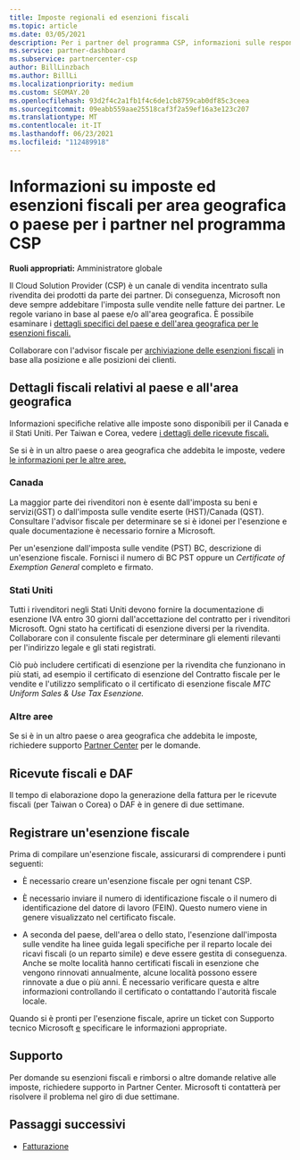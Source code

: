 ```yaml
---
title: Imposte regionali ed esenzioni fiscali
ms.topic: article
ms.date: 03/05/2021
description: Per i partner del programma CSP, informazioni sulle responsabilità fiscali per area, su come inviare esenzioni fiscali per le vendite CSP e su come ottenere supporto per le domande fiscali.
ms.service: partner-dashboard
ms.subservice: partnercenter-csp
author: BillLinzbach
ms.author: BillLi
ms.localizationpriority: medium
ms.custom: SEOMAY.20
ms.openlocfilehash: 93d2f4c2a1fb1f4c6de1cb8759cab0df85c3ceea
ms.sourcegitcommit: 09eabb559aae25518caf3f2a59ef16a3e123c207
ms.translationtype: MT
ms.contentlocale: it-IT
ms.lasthandoff: 06/23/2021
ms.locfileid: "112489918"
---
```

# <a name="read-about-taxes-and-tax-exemption-details-by-region-or-country-for-partners-in-the-csp-program"></a>Informazioni su imposte ed esenzioni fiscali per area geografica o paese per i partner nel programma CSP

**Ruoli appropriati:** Amministratore globale

Il Cloud Solution Provider (CSP) è un canale di vendita incentrato sulla rivendita dei prodotti da parte dei partner. Di conseguenza, Microsoft non deve sempre addebitare l'imposta sulle vendite nelle fatture dei partner. Le regole variano in base al paese e/o all'area geografica. È possibile esaminare i [dettagli specifici del paese e dell'area geografica per le esenzioni fiscali.](#country-and-region-tax-details)

Collaborare con l'advisor fiscale per [archiviazione delle esenzioni fiscali](#file-a-tax-exemption) in base alla posizione e alle posizioni dei clienti.

## <a name="country-and-region-tax-details"></a>Dettagli fiscali relativi al paese e all'area geografica

Informazioni specifiche relative alle imposte sono disponibili per il Canada e il Stati Uniti. Per Taiwan e Corea, vedere [i dettagli delle ricevute fiscali.](#tax-receipts-and-daf)

Se si è in un altro paese o area geografica che addebita le imposte, vedere [le informazioni per le altre aree.](#other-regions)


### <a name="canada"></a>Canada

La maggior parte dei rivenditori non è esente dall'imposta su beni e servizi(GST) o dall'imposta sulle vendite eserte (HST)/Canada (QST). Consultare l'advisor fiscale per determinare se si è idonei per l'esenzione e quale documentazione è necessario fornire a Microsoft.

Per un'esenzione dall'imposta sulle vendite (PST) BC, descrizione di un'esenzione fiscale. Fornisci il numero di BC PST oppure un *Certificate of Exemption General* completo e firmato.

### <a name="united-states"></a>Stati Uniti

Tutti i rivenditori negli Stati Uniti devono fornire la documentazione di esenzione IVA entro 30 giorni dall'accettazione del contratto per i rivenditori Microsoft. Ogni stato ha certificati di esenzione diversi per la rivendita. Collaborare con il consulente fiscale per determinare gli elementi rilevanti per l'indirizzo legale e gli stati registrati.

Ciò può includere certificati di esenzione per  la  rivendita che funzionano in più stati, ad esempio il certificato di esenzione del Contratto fiscale per le vendite e l'utilizzo semplificato o il certificato di esenzione fiscale *MTC Uniform Sales & Use Tax Esenzione.*

### <a name="other-regions"></a>Altre aree

Se si è in un altro paese o area geografica che addebita le imposte, richiedere supporto [Partner Center](#support) per le domande.

## <a name="tax-receipts-and-daf"></a>Ricevute fiscali e DAF

Il tempo di elaborazione dopo la generazione della fattura per le ricevute fiscali (per Taiwan o Corea) o DAF è in genere di due settimane.

## <a name="file-a-tax-exemption"></a>Registrare un'esenzione fiscale

Prima di compilare un'esenzione fiscale, assicurarsi di comprendere i punti seguenti:

- È necessario creare un'esenzione fiscale per ogni tenant CSP.

- È necessario inviare il numero di identificazione fiscale o il numero di identificazione del datore di lavoro (FEIN). Questo numero viene in genere visualizzato nel certificato fiscale.

- A seconda del paese, dell'area o dello stato, l'esenzione dall'imposta sulle vendite ha linee guida legali specifiche per il reparto locale dei ricavi fiscali (o un reparto simile) e deve essere gestita di conseguenza. Anche se molte località hanno certificati fiscali in esenzione che vengono rinnovati annualmente, alcune località possono essere rinnovate a due o più anni. È necessario verificare questa e altre informazioni controllando il certificato o contattando l'autorità fiscale locale.

Quando si è pronti per l'esenzione fiscale, aprire un ticket con Supporto tecnico Microsoft [e](https://partner.microsoft.com/dashboard/support/csp/servicerequests/create?stage=2&topicid=92930319-ced6-c18b-d7a6-d62b22d60aa5) specificare le informazioni appropriate.

## <a name="support"></a>Supporto

Per domande su esenzioni fiscali e rimborsi o altre domande relative alle imposte, richiedere supporto in Partner Center. Microsoft ti contatterà per risolvere il problema nel giro di due settimane.

## <a name="next-steps"></a>Passaggi successivi

- [Fatturazione](billing.md)
